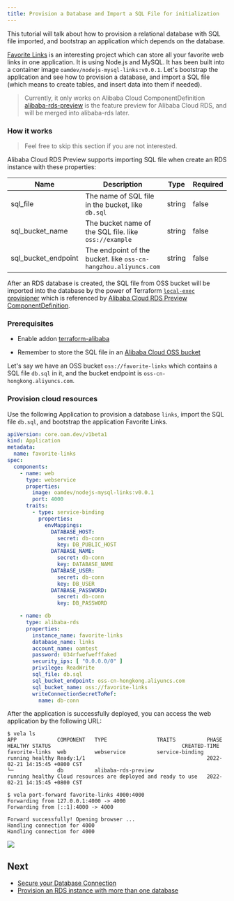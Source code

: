 ```yaml
---
title: Provision a Database and Import a SQL File for initialization
---
```


This tutorial will talk about how to provision a relational database with SQL file imported, and bootstrap an
application which depends on the database.

[Favorite Links](https://github.com/kubevela-contrib/nodejs-mysql-links) is an interesting project which can store all
your favorite web links in one application. It is using Node.js and MySQL. It has been built into a container image
`oamdev/nodejs-mysql-links:v0.0.1`. Let's bootstrap the application and see how to provision a database, and import a SQL
file (which means to create tables, and insert data into them if needed).

> Currently, it only works on Alibaba Cloud
> ComponentDefinition [alibaba-rds-preview](https://github.com/oam-dev/catalog/blob/master/addons/terraform-alibaba/definitions/terraform-alibaba-rds-preview.yaml) is the feature preview for Alibaba Cloud RDS, and will be merged into alibaba-rds later.

### How it works

> Feel free to skip this section if you are not interested.

Alibaba Cloud RDS Preview supports importing SQL file when create an RDS instance with these properties:

| Name                | Description                                                     | Type   | Required | Default |
|---------------------|-----------------------------------------------------------------|--------|----------|---------|
| sql_file            | The name of SQL file in the bucket, like `db.sql`               | string | false    |         |
| sql_bucket_name     | The bucket name of the SQL file. like `oss://example`           | string | false    |         |
| sql_bucket_endpoint | The endpoint of the bucket. like `oss-cn-hangzhou.aliyuncs.com` | string | false    |         |

After an RDS database is created, the SQL file from OSS bucket will be imported into the database by the power of Terraform
[`local-exec` provisioner](https://github.com/kubevela-contrib/terraform-modules/blob/master/alibaba/rds-preview/main.tf#L24-L33)
which is referenced by [Alibaba Cloud RDS Preview ComponentDefinition](https://github.com/oam-dev/catalog/blob/master/addons/terraform-alibaba/definitions/terraform-alibaba-rds-preview.yaml#L23-L25).

### Prerequisites

- Enable addon [terraform-alibaba](../../../reference/addons/terraform)

- Remember to store the SQL file in an [Alibaba Cloud OSS bucket](./terraform/alibaba-oss)

Let's say we have an OSS bucket `oss://favorite-links` which contains a SQL file `db.sql` in it, and the bucket endpoint
is `oss-cn-hongkong.aliyuncs.com`.

### Provision cloud resources

Use the following Application to provision a database `links`, import the SQL file `db.sql`, and bootstrap the application
Favorite Links.

```yaml
apiVersion: core.oam.dev/v1beta1
kind: Application
metadata:
  name: favorite-links
spec:
  components:
    - name: web
      type: webservice
      properties:
        image: oamdev/nodejs-mysql-links:v0.0.1
        port: 4000
      traits:
        - type: service-binding
          properties:
            envMappings:
              DATABASE_HOST:
                secret: db-conn
                key: DB_PUBLIC_HOST
              DATABASE_NAME:
                secret: db-conn
                key: DATABASE_NAME
              DATABASE_USER:
                secret: db-conn
                key: DB_USER
              DATABASE_PASSWORD:
                secret: db-conn
                key: DB_PASSWORD

    - name: db
      type: alibaba-rds
      properties:
        instance_name: favorite-links
        database_name: links
        account_name: oamtest
        password: U34rfwefwefffaked
        security_ips: [ "0.0.0.0/0" ]
        privilege: ReadWrite
        sql_file: db.sql
        sql_bucket_endpoint: oss-cn-hongkong.aliyuncs.com
        sql_bucket_name: oss://favorite-links
        writeConnectionSecretToRef:
          name: db-conn

```

After the application is successfully deployed, you can access the web application by the following URL:

```shell
$ vela ls
APP           	COMPONENT	TYPE               	TRAITS         	PHASE  	HEALTHY	STATUS                                       	CREATED-TIME
favorite-links	web      	webservice         	service-binding	running	healthy	Ready:1/1                                    	2022-02-21 14:15:45 +0800 CST
└─            	db       	alibaba-rds-preview	               	running	healthy	Cloud resources are deployed and ready to use	2022-02-21 14:15:45 +0800 CST

```

```shell
$ vela port-forward favorite-links 4000:4000
Forwarding from 127.0.0.1:4000 -> 4000
Forwarding from [::1]:4000 -> 4000

Forward successfully! Opening browser ...
Handling connection for 4000
Handling connection for 4000
```

![](https://kubevela-assets.oss-cn-beijing.aliyuncs.com/gifs/db-import-sql-sample-favorite-links.gif)

## Next

- [Secure your Database Connection](./secure-your-database-connection)
- [Provision an RDS instance with more than one database](./provision-an-RDS-instance-with-more-than-one-database)

